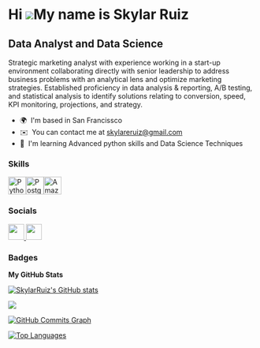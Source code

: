 Hi ![](https://user-images.githubusercontent.com/18350557/176309783-0785949b-9127-417c-8b55-ab5a4333674e.gif)My name is Skylar Ruiz
===================================================================================================================================

Data Analyst and Data Science
-----------------------------

Strategic marketing analyst with experience working in a start-up environment collaborating directly with senior leadership to address business problems with an analytical lens and optimize marketing strategies. Established proficiency in data analysis & reporting, A/B testing, and statistical analysis to identify solutions relating to conversion, speed, KPI monitoring, projections, and strategy.

* 🌍  I'm based in San Francissco
* ✉️  You can contact me at [skylareruiz@gmail.com](mailto:skylareruiz@gmail.com)
* 🧠  I'm learning Advanced python skills and Data Science Techniques

### Skills


<p align="left">
<a href="https://www.python.org/" target="_blank" rel="noreferrer"><img src="https://raw.githubusercontent.com/danielcranney/readme-generator/main/public/icons/skills/python-colored.svg" width="36" height="36" alt="Python" /></a><a href="https://www.postgresql.org/" target="_blank" rel="noreferrer"><img src="https://raw.githubusercontent.com/danielcranney/readme-generator/main/public/icons/skills/postgresql-colored.svg" width="36" height="36" alt="PostgreSQL" /></a><a href="https://aws.amazon.com" target="_blank" rel="noreferrer"><img src="https://raw.githubusercontent.com/danielcranney/readme-generator/main/public/icons/skills/aws-colored.svg" width="36" height="36" alt="Amazon Web Services" /></a>
</p>


### Socials

<p align="left"> <a href="https://www.github.com/SkylarRuiz" target="_blank" rel="noreferrer"> <picture> <source media="(prefers-color-scheme: dark)" srcset="https://raw.githubusercontent.com/danielcranney/readme-generator/main/public/icons/socials/github-dark.svg" /> <source media="(prefers-color-scheme: light)" srcset="https://raw.githubusercontent.com/danielcranney/readme-generator/main/public/icons/socials/github.svg" /> <img src="https://raw.githubusercontent.com/danielcranney/readme-generator/main/public/icons/socials/github.svg" width="32" height="32" /> </picture> </a> <a href="https://www.linkedin.com/in/skylar-ruiz-242370102/" target="_blank" rel="noreferrer"> <picture> <source media="(prefers-color-scheme: dark)" srcset="https://raw.githubusercontent.com/danielcranney/readme-generator/main/public/icons/socials/linkedin-dark.svg" /> <source media="(prefers-color-scheme: light)" srcset="https://raw.githubusercontent.com/danielcranney/readme-generator/main/public/icons/socials/linkedin.svg" /> <img src="https://raw.githubusercontent.com/danielcranney/readme-generator/main/public/icons/socials/linkedin.svg" width="32" height="32" /> </picture> </a></p>

### Badges

<b>My GitHub Stats</b>

<a href="http://www.github.com/SkylarRuiz"><img src="https://github-readme-stats.vercel.app/api?username=SkylarRuiz&show_icons=true&hide=&count_private=true&title_color=ec4899&text_color=ffffff&icon_color=64748b&bg_color=27272a&hide_border=true&show_icons=true" alt="SkylarRuiz's GitHub stats" /></a>

<a href="http://www.github.com/SkylarRuiz"><img src="https://github-readme-streak-stats.herokuapp.com/?user=SkylarRuiz&stroke=ffffff&background=27272a&ring=ec4899&fire=ec4899&currStreakNum=ffffff&currStreakLabel=ec4899&sideNums=ffffff&sideLabels=ffffff&dates=ffffff&hide_border=true" /></a>

<a href="http://www.github.com/SkylarRuiz"><img src="https://github-readme-activity-graph.cyclic.app/graph?username=SkylarRuiz&bg_color=27272a&color=ffffff&line=64748b&point=ffffff&area_color=27272a&area=true&hide_border=true&custom_title=GitHub%20Commits%20Graph" alt="GitHub Commits Graph" /></a>

<a href="https://github.com/SkylarRuiz" align="left"><img src="https://github-readme-stats.vercel.app/api/top-langs/?username=SkylarRuiz&langs_count=10&title_color=ec4899&text_color=ffffff&icon_color=64748b&bg_color=27272a&hide_border=true&locale=en&custom_title=Top%20%Languages" alt="Top Languages" /></a>
